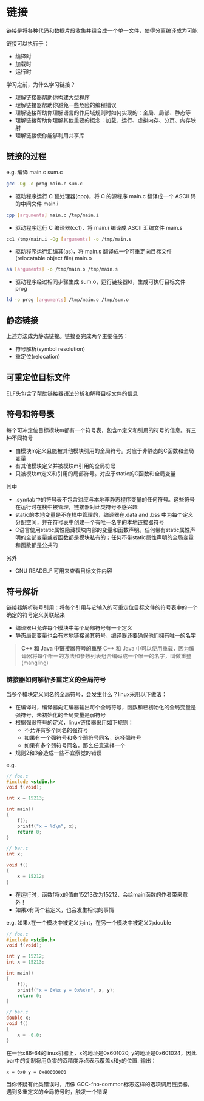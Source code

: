 # 链接

链接是将各种代码和数据片段收集并组合成一个单一文件，使得分离编译成为可能

链接可以执行于：

- 编译时
- 加载时
- 运行时

学习之前，为什么学习链接？

- 理解链接器帮助你构建大型程序
- 理解链接器帮助你避免一些危险的编程错误
- 理解链接帮助你理解语言的作用域规则时如何实现的：全局、局部、静态等
- 理解链接帮助你理解其他重要的概念：加载、运行、虚拟内存、分页、内存映射
- 理解链接使你能够利用共享库

## 链接的过程

e.g. 编译 main.c sum.c

```bash
gcc -Og -o prog main.c sum.c
```

- 驱动程序运行 C 预处理器(cpp)，将 C 的源程序 main.c 翻译成一个 ASCII 码的中间文件 main.i

```bash
cpp [arguments] main.c /tmp/main.i
```

- 驱动程序运行 C 编译器(cc1)，将 main.i 编译成 ASCII 汇编文件 main.s

```bash
cc1 /tmp/main.i -Og [arguments] -o /tmp/main.s
```

- 驱动程序运行汇编其(as)，将 main.s 翻译成一个可重定向目标文件(relocatable object file) main.o

```bash
as [arguments] -o /tmp/main.o /tmp/main.s
```

- 驱动程序经过相同步骤生成 sum.o，运行链接器ld，生成可执行目标文件 prog

```bash
ld -o prog [arguments] /tmp/main.o /tmp/sum.o
```

## 静态链接

上述方法成为静态链接。链接器完成两个主要任务：

- 符号解析(symbol resolution)
- 重定位(relocation)

## 可重定位目标文件

ELF头包含了帮助链接器语法分析和解释目标文件的信息

## 符号和符号表

每个可冲定位目标模块m都有一个符号表，包含m定义和引用的符号的信息。有三种不同符号

- 由模块m定义且能被其他模块引用的全局符号。对应于非静态的C函数和全局变量
- 有其他模块定义并被模块m引用的全局符号
- 只被模块m定义和引用的局部符号。对应于static的C函数和全局变量

其中

- .symtab中的符号表不包含对应与本地非静态程序变量的任何符号。这些符号在运行时在栈中被管理，链接器对此类符号不感兴趣
- static的本地变量是不在栈中管理的，编译器在.data and .bss 中为每个定义分配空间，并在符号表中创建一个有唯一名字的本地链接器符号
- C语言使用static属性隐藏模块内部的变量和函数声明。任何带有static属性声明的全部变量或者函数都是模块私有的；任何不带static属性声明的全局变量和函数都是公共的

另外

- GNU READELF 可用来查看目标文件内容

## 符号解析

链接器解析符号引用：将每个引用与它输入的可重定位目标文件的符号表中的一个确定的符号定义关联起来

- 编译器只允许每个模块中每个局部符号有一个定义
- 静态局部变量也会有本地链接诶其符号，编译器还要确保他们拥有唯一的名字

> **C++ 和 Java 中链接器符号的重整**
> C++ 和 Java 中可以使用重载，因为编译器将每个唯一的方法和参数列表组合编码成一个唯一的名字，叫做重整(mangling) 

### 链接器如何解析多重定义的全局符号

当多个模块定义同名的全局符号，会发生什么？linux采用以下做法：

- 在编译时，编译器向汇编器输出每个全局符号，函数和已初始化的全局变量是强符号，未初始化的全局变量是弱符号
- 根据强弱符号的定义，linux链接器采用如下规则：
  - 不允许有多个同名的强符号
  - 如果有一个强符号和多个弱符号同名，选择强符号
  - 如果有多个弱符号同名，那么任意选择一个
- 规则2和3会造成一些不宜察觉的错误

e.g.

```c
// foo.c
#include <stdio.h>
void f(void);

int x = 15213;

int main()
{
    f();
    printf("x = %d\n", x);
    return 0;
}

// bar.c
int x;

void f()
{
    x = 15212;
}
```

- 在运行时，函数f将x的值由15213改为15212，会给main函数的作者带来意外！
- 如果x有两个若定义，也会发生相似的事情

e.g. 如果x在一个模块中被定义为int，在另一个模块中被定义为double

```c
// foo.c
#include <stdio.h>
void f(void);

int y = 15212;
int x = 15213;

int main()
{
    f();
    printf("x = 0x%x y = 0x%x\n", x, y);
    return 0;
}

// bar.c
double x;
void f()
{
    x = -0.0;
}
```

在一台x86-64的linux机器上，x的地址是0x601020, y的地址是0x601024，因此bar中的复制将用负零的双精度浮点表示覆盖x和y的位置. 输出：

```
x = 0x0 y = 0x80000000
```

当你怀疑有此类错误时，用像 GCC-fno-common标志这样的选项调用链接器。遇到多重定义的全局符号时，触发一个错误
